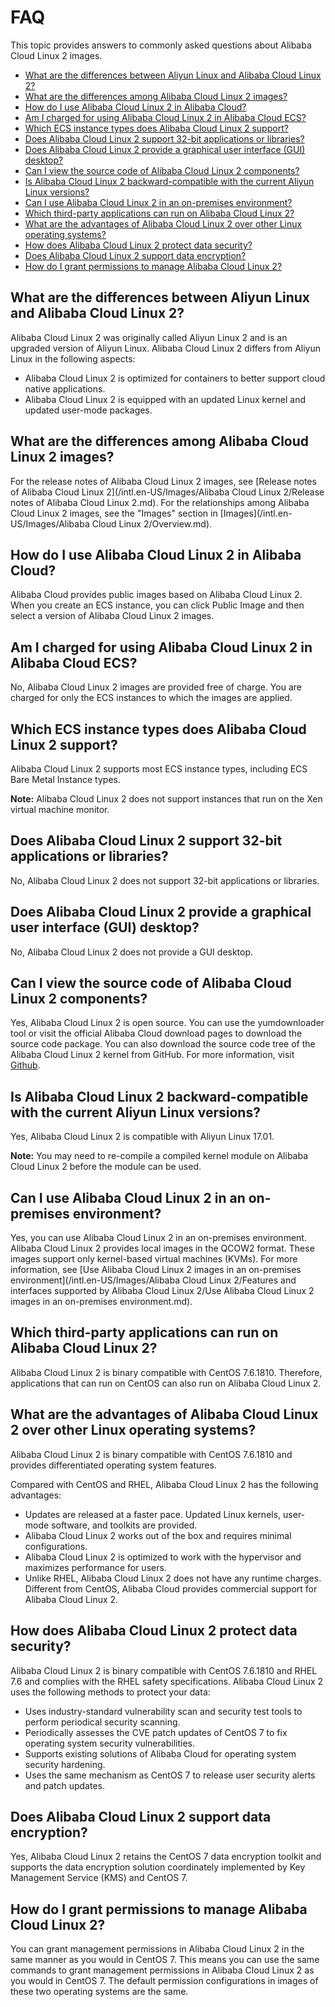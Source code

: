 # FAQ

This topic provides answers to commonly asked questions about Alibaba Cloud Linux 2 images.

-   [What are the differences between Aliyun Linux and Alibaba Cloud Linux 2?](#section_imn_fim_626)
-   [What are the differences among Alibaba Cloud Linux 2 images?](#section_9bw_q66_hep)
-   [How do I use Alibaba Cloud Linux 2 in Alibaba Cloud?](#section_ih8_6n8_aty)
-   [Am I charged for using Alibaba Cloud Linux 2 in Alibaba Cloud ECS?](#section_7na_hla_jpe)
-   [Which ECS instance types does Alibaba Cloud Linux 2 support?](#section_dja_kr5_fuo)
-   [Does Alibaba Cloud Linux 2 support 32-bit applications or libraries?](#section_esh_mwl_ir7)
-   [Does Alibaba Cloud Linux 2 provide a graphical user interface \(GUI\) desktop?](#section_o24_dn0_rae)
-   [Can I view the source code of Alibaba Cloud Linux 2 components?](#section_wtr_xdj_ktn)
-   [Is Alibaba Cloud Linux 2 backward-compatible with the current Aliyun Linux versions?](#section_a7h_hcy_6ps)
-   [Can I use Alibaba Cloud Linux 2 in an on-premises environment?](#section_2go_rnh_810)
-   [Which third-party applications can run on Alibaba Cloud Linux 2?](#section_37f_kfg_e2f)
-   [What are the advantages of Alibaba Cloud Linux 2 over other Linux operating systems?](#section_0hi_2xq_mb4)
-   [How does Alibaba Cloud Linux 2 protect data security?](#section_2gz_az0_nd6)
-   [Does Alibaba Cloud Linux 2 support data encryption?](#section_dn9_qtz_eoz)
-   [How do I grant permissions to manage Alibaba Cloud Linux 2?](#section_z2y_011_tl5)

## What are the differences between Aliyun Linux and Alibaba Cloud Linux 2?

Alibaba Cloud Linux 2 was originally called Aliyun Linux 2 and is an upgraded version of Aliyun Linux. Alibaba Cloud Linux 2 differs from Aliyun Linux in the following aspects:

-   Alibaba Cloud Linux 2 is optimized for containers to better support cloud native applications.
-   Alibaba Cloud Linux 2 is equipped with an updated Linux kernel and updated user-mode packages.

## What are the differences among Alibaba Cloud Linux 2 images?

For the release notes of Alibaba Cloud Linux 2 images, see [Release notes of Alibaba Cloud Linux 2](/intl.en-US/Images/Alibaba Cloud Linux 2/Release notes of Alibaba Cloud Linux 2.md). For the relationships among Alibaba Cloud Linux 2 images, see the "Images" section in [Images](/intl.en-US/Images/Alibaba Cloud Linux 2/Overview.md).

## How do I use Alibaba Cloud Linux 2 in Alibaba Cloud?

Alibaba Cloud provides public images based on Alibaba Cloud Linux 2. When you create an ECS instance, you can click Public Image and then select a version of Alibaba Cloud Linux 2 images.

## Am I charged for using Alibaba Cloud Linux 2 in Alibaba Cloud ECS?

No, Alibaba Cloud Linux 2 images are provided free of charge. You are charged for only the ECS instances to which the images are applied.

## Which ECS instance types does Alibaba Cloud Linux 2 support?

Alibaba Cloud Linux 2 supports most ECS instance types, including ECS Bare Metal Instance types.

**Note:** Alibaba Cloud Linux 2 does not support instances that run on the Xen virtual machine monitor.

## Does Alibaba Cloud Linux 2 support 32-bit applications or libraries?

No, Alibaba Cloud Linux 2 does not support 32-bit applications or libraries.

## Does Alibaba Cloud Linux 2 provide a graphical user interface \(GUI\) desktop?

No, Alibaba Cloud Linux 2 does not provide a GUI desktop.

## Can I view the source code of Alibaba Cloud Linux 2 components?

Yes, Alibaba Cloud Linux 2 is open source. You can use the yumdownloader tool or visit the official Alibaba Cloud download pages to download the source code package. You can also download the source code tree of the Alibaba Cloud Linux 2 kernel from GitHub. For more information, visit [Github](https://github.com/alibaba/cloud-kernel).

## Is Alibaba Cloud Linux 2 backward-compatible with the current Aliyun Linux versions?

Yes, Alibaba Cloud Linux 2 is compatible with Aliyun Linux 17.01.

**Note:** You may need to re-compile a compiled kernel module on Alibaba Cloud Linux 2 before the module can be used.

## Can I use Alibaba Cloud Linux 2 in an on-premises environment?

Yes, you can use Alibaba Cloud Linux 2 in an on-premises environment. Alibaba Cloud Linux 2 provides local images in the QCOW2 format. These images support only kernel-based virtual machines \(KVMs\). For more information, see [Use Alibaba Cloud Linux 2 images in an on-premises environment](/intl.en-US/Images/Alibaba Cloud Linux 2/Features and interfaces supported by Alibaba Cloud Linux 2/Use Alibaba Cloud Linux 2 images in an on-premises environment.md).

## Which third-party applications can run on Alibaba Cloud Linux 2?

Alibaba Cloud Linux 2 is binary compatible with CentOS 7.6.1810. Therefore, applications that can run on CentOS can also run on Alibaba Cloud Linux 2.

## What are the advantages of Alibaba Cloud Linux 2 over other Linux operating systems?

Alibaba Cloud Linux 2 is binary compatible with CentOS 7.6.1810 and provides differentiated operating system features.

Compared with CentOS and RHEL, Alibaba Cloud Linux 2 has the following advantages:

-   Updates are released at a faster pace. Updated Linux kernels, user-mode software, and toolkits are provided.
-   Alibaba Cloud Linux 2 works out of the box and requires minimal configurations.
-   Alibaba Cloud Linux 2 is optimized to work with the hypervisor and maximizes performance for users.
-   Unlike RHEL, Alibaba Cloud Linux 2 does not have any runtime charges. Different from CentOS, Alibaba Cloud provides commercial support for Alibaba Cloud Linux 2.

## How does Alibaba Cloud Linux 2 protect data security?

Alibaba Cloud Linux 2 is binary compatible with CentOS 7.6.1810 and RHEL 7.6 and complies with the RHEL safety specifications. Alibaba Cloud Linux 2 uses the following methods to protect your data:

-   Uses industry-standard vulnerability scan and security test tools to perform periodical security scanning.
-   Periodically assesses the CVE patch updates of CentOS 7 to fix operating system security vulnerabilities.
-   Supports existing solutions of Alibaba Cloud for operating system security hardening.
-   Uses the same mechanism as CentOS 7 to release user security alerts and patch updates.

## Does Alibaba Cloud Linux 2 support data encryption?

Yes, Alibaba Cloud Linux 2 retains the CentOS 7 data encryption toolkit and supports the data encryption solution coordinately implemented by Key Management Service \(KMS\) and CentOS 7.

## How do I grant permissions to manage Alibaba Cloud Linux 2?

You can grant management permissions in Alibaba Cloud Linux 2 in the same manner as you would in CentOS 7. This means you can use the same commands to grant management permissions in Alibaba Cloud Linux 2 as you would in CentOS 7. The default permission configurations in images of these two operating systems are the same.

